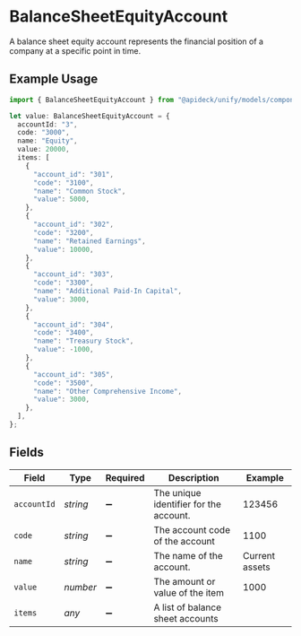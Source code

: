 # BalanceSheetEquityAccount

A balance sheet equity account represents the financial position of a company at a specific point in time.

## Example Usage

```typescript
import { BalanceSheetEquityAccount } from "@apideck/unify/models/components";

let value: BalanceSheetEquityAccount = {
  accountId: "3",
  code: "3000",
  name: "Equity",
  value: 20000,
  items: [
    {
      "account_id": "301",
      "code": "3100",
      "name": "Common Stock",
      "value": 5000,
    },
    {
      "account_id": "302",
      "code": "3200",
      "name": "Retained Earnings",
      "value": 10000,
    },
    {
      "account_id": "303",
      "code": "3300",
      "name": "Additional Paid-In Capital",
      "value": 3000,
    },
    {
      "account_id": "304",
      "code": "3400",
      "name": "Treasury Stock",
      "value": -1000,
    },
    {
      "account_id": "305",
      "code": "3500",
      "name": "Other Comprehensive Income",
      "value": 3000,
    },
  ],
};
```

## Fields

| Field                                  | Type                                   | Required                               | Description                            | Example                                |
| -------------------------------------- | -------------------------------------- | -------------------------------------- | -------------------------------------- | -------------------------------------- |
| `accountId`                            | *string*                               | :heavy_minus_sign:                     | The unique identifier for the account. | 123456                                 |
| `code`                                 | *string*                               | :heavy_minus_sign:                     | The account code of the account        | 1100                                   |
| `name`                                 | *string*                               | :heavy_minus_sign:                     | The name of the account.               | Current assets                         |
| `value`                                | *number*                               | :heavy_minus_sign:                     | The amount or value of the item        | 1000                                   |
| `items`                                | *any*                                  | :heavy_minus_sign:                     | A list of balance sheet accounts       |                                        |